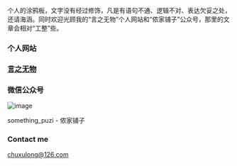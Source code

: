 个人的涂鸦板，文字没有经过修饰，凡是有语句不通、逻辑不对、表达欠妥之处，还请海涵。同时欢迎光顾我的“言之无物”个人网站和“侬家铺子”公众号，那里的文章会相对“工整”些。

### 个人网站
### [言之无物](http://yanzhiww.top)

### 微信公众号

![image](http://yanzhiww.top/wordpress/wp-content/uploads/2016/08/%E9%93%BA%E5%AD%90.jpg)

something_puzi - 侬家铺子


### Contact me

[chuxulong@126.com](mailto:chuxulong@126.com)

